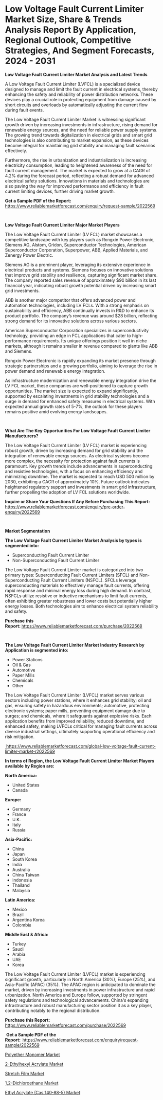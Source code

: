 <p><h1>Low Voltage Fault Current Limiter Market Size, Share & Trends Analysis Report By Application, Regional Outlook, Competitive Strategies, And Segment Forecasts, 2024 - 2031</h1></p><p><strong>Low Voltage Fault Current Limiter Market Analysis and Latest Trends</strong></p>
<p><p>A Low Voltage Fault Current Limiter (LVFCL) is a specialized device designed to manage and limit the fault current in electrical systems, thereby enhancing the safety and reliability of power distribution networks. These devices play a crucial role in protecting equipment from damage caused by short circuits and overloads by automatically adjusting the current flow during fault events.</p><p>The Low Voltage Fault Current Limiter Market is witnessing significant growth driven by increasing investments in infrastructure, rising demand for renewable energy sources, and the need for reliable power supply systems. The growing trend towards digitalization in electrical grids and smart grid technologies is also contributing to market expansion, as these devices become integral for maintaining grid stability and managing fault scenarios effectively.</p><p>Furthermore, the rise in urbanization and industrialization is increasing electricity consumption, leading to heightened awareness of the need for fault current management. The market is expected to grow at a CAGR of 4.2% during the forecast period, reflecting a robust demand for advanced electrical safety solutions. Innovations in materials and technologies are also paving the way for improved performance and efficiency in fault current limiting devices, further driving market growth.</p></p>
<p><strong>Get a Sample PDF of the Report:&nbsp;</strong> <a href="https://www.reliablemarketforecast.com/enquiry/request-sample/2022569?utm_campaign=1567&utm_medium=2&utm_source=Github&utm_content=ia&utm_term=28102024&utm_id=low-voltage-fault-current-limiter">https://www.reliablemarketforecast.com/enquiry/request-sample/2022569</a></p>
<p>&nbsp;</p>
<p><strong>Low Voltage Fault Current Limiter Major Market Players</strong></p>
<p><p>The Low Voltage Fault Current Limiter (LV FCL) market showcases a competitive landscape with key players such as Rongxin Power Electronic, Siemens AG, Alstom, Gridon, Superconductor Technologies, American Superconductor Corporation, Superpower, ABB, Applied Materials, and Zenergy Power Electric.</p><p>Siemens AG is a prominent player, leveraging its extensive experience in electrical products and systems. Siemens focuses on innovative solutions that improve grid stability and resilience, capturing significant market share. The company reported sales revenue of approximately $90 billion in its last financial year, indicating robust growth potential driven by increasing smart grid investments.</p><p>ABB is another major competitor that offers advanced power and automation technologies, including LV FCLs. With a strong emphasis on sustainability and efficiency, ABB continually invests in R&D to enhance its product portfolio. The company’s revenue was around $28 billion, reflecting strong demand for its innovative solutions across various sectors.</p><p>American Superconductor Corporation specializes in superconductivity technology, providing an edge in FCL applications that cater to high-performance requirements. Its unique offerings position it well in niche markets, although it remains smaller in revenue compared to giants like ABB and Siemens.</p><p>Rongxin Power Electronic is rapidly expanding its market presence through strategic partnerships and a growing portfolio, aiming to leverage the rise in power demand and renewable energy integration.</p><p>As infrastructure modernization and renewable energy integration drive the LV FCL market, these companies are well-positioned to capture growth opportunities. The market size is expected to expand significantly, supported by escalating investments in grid stability technologies and a surge in demand for enhanced safety measures in electrical systems. With expected annual growth rates of 5-7%, the outlook for these players remains positive amid evolving energy landscapes.</p></p>
<p>&nbsp;</p>
<p><strong>What Are The Key Opportunities For Low Voltage Fault Current Limiter Manufacturers?</strong></p>
<p><p>The Low Voltage Fault Current Limiter (LV FCL) market is experiencing robust growth, driven by increasing demand for grid stability and the integration of renewable energy sources. As electrical systems become more complex, the necessity for protection against fault currents is paramount. Key growth trends include advancements in superconducting and resistive technologies, with a focus on enhancing efficiency and minimizing downtime. The market is expected to reach USD 500 million by 2030, exhibiting a CAGR of approximately 10%. Future outlook indicates heightened regulatory support and investments in smart grid infrastructure, further propelling the adoption of LV FCL solutions worldwide.</p></p>
<p><strong>Inquire or Share Your Questions If Any Before Purchasing This Report:</strong> <a href="https://www.reliablemarketforecast.com/enquiry/pre-order-enquiry/2022569?utm_campaign=1567&utm_medium=2&utm_source=Github&utm_content=ia&utm_term=28102024&utm_id=low-voltage-fault-current-limiter">https://www.reliablemarketforecast.com/enquiry/pre-order-enquiry/2022569</a></p>
<p>&nbsp;</p>
<p><strong>Market Segmentation</strong></p>
<p><strong>The Low Voltage Fault Current Limiter Market Analysis by types is segmented into:</strong></p>
<p><ul><li>Superconducting Fault Current Limiter</li><li>Non-Superconducting Fault Current Limiter</li></ul></p>
<p><p>The Low Voltage Fault Current Limiter market is categorized into two primary types: Superconducting Fault Current Limiters (SFCL) and Non-Superconducting Fault Current Limiters (NSFCL). SFCLs leverage superconducting materials to effectively manage fault currents, offering rapid response and minimal energy loss during high demand. In contrast, NSFCLs utilize resistive or inductive mechanisms to limit fault currents, often exhibiting greater robustness and lower costs but potentially higher energy losses. Both technologies aim to enhance electrical system reliability and safety.</p></p>
<p><strong>Purchase this Report:&nbsp;</strong><a href="https://www.reliablemarketforecast.com/purchase/2022569?utm_campaign=1567&utm_medium=2&utm_source=Github&utm_content=ia&utm_term=28102024&utm_id=low-voltage-fault-current-limiter">https://www.reliablemarketforecast.com/purchase/2022569</a></p>
<p>&nbsp;</p>
<p><strong>The Low Voltage Fault Current Limiter Market Industry Research by Application is segmented into:</strong></p>
<p><ul><li>Power Stations</li><li>Oil & Gas</li><li>Automotive</li><li>Paper Mills</li><li>Chemicals</li><li>Other</li></ul></p>
<p><p>The Low Voltage Fault Current Limiter (LVFCL) market serves various sectors including power stations, where it enhances grid stability; oil and gas, ensuring safety in hazardous environments; automotive, protecting electronic systems; paper mills, preventing equipment damage due to surges; and chemicals, where it safeguards against explosive risks. Each application benefits from improved reliability, reduced downtime, and enhanced safety, making LVFCLs critical for managing fault currents across diverse industrial settings, ultimately supporting operational efficiency and risk mitigation.</p></p>
<p><a href="https://www.reliablemarketforecast.com/global-low-voltage-fault-current-limiter-market-r2022569?utm_campaign=1567&utm_medium=2&utm_source=Github&utm_content=ia&utm_term=28102024&utm_id=low-voltage-fault-current-limiter">&nbsp;https://www.reliablemarketforecast.com/global-low-voltage-fault-current-limiter-market-r2022569</a></p>
<p><strong>In terms of Region, the Low Voltage Fault Current Limiter Market Players available by Region are:</strong></p>
<p>
    <p> <strong> North America: </strong>
        <ul>
            <li>United States</li>
            <li>Canada</li>
        </ul>
        </p> 
    <p> <strong> Europe: </strong>
        <ul>
            <li>Germany</li>
            <li>France</li>
            <li>U.K.</li>
            <li>Italy</li>
            <li>Russia</li>
        </ul>
        </p> 
    <p> <strong> Asia-Pacific: </strong>
        <ul>
            <li>China</li>
            <li>Japan</li>
            <li>South Korea</li>
            <li>India</li>
            <li>Australia</li>
            <li>China Taiwan</li>
            <li>Indonesia</li>
            <li>Thailand</li>
            <li>Malaysia</li>
        </ul>
        </p> 
    <p> <strong> Latin America: </strong>
        <ul>
            <li>Mexico</li>
            <li>Brazil</li>
            <li>Argentina Korea</li>
            <li>Colombia</li>
        </ul>
        </p> 
    <p> <strong> Middle East & Africa: </strong>
        <ul>
            <li>Turkey</li>
            <li>Saudi</li>
            <li>Arabia</li>
            <li>UAE</li>
            <li>Korea</li>
        </ul>
    </p>
    </p>
<p><p>The Low Voltage Fault Current Limiter (LVFCL) market is experiencing significant growth, particularly in North America (30%), Europe (25%), and Asia-Pacific (APAC) (35%). The APAC region is anticipated to dominate the market, driven by increasing investments in power infrastructure and rapid urbanization. North America and Europe follow, supported by stringent safety regulations and technological advancements. China's expanding infrastructure and robust manufacturing sector position it as a key player, contributing notably to the regional distribution.</p></p>
<p><strong>Purchase this Report: </strong><a href="https://www.reliablemarketforecast.com/purchase/2022569?utm_campaign=1567&utm_medium=2&utm_source=Github&utm_content=ia&utm_term=28102024&utm_id=low-voltage-fault-current-limiter">https://www.reliablemarketforecast.com/purchase/2022569</a></p>
<p>&nbsp;<strong>Get a Sample PDF of the Report:&nbsp;&nbsp;</strong><a href="https://www.reliablemarketforecast.com/enquiry/request-sample/2022569?utm_campaign=1567&utm_medium=2&utm_source=Github&utm_content=ia&utm_term=28102024&utm_id=low-voltage-fault-current-limiter">https://www.reliablemarketforecast.com/enquiry/request-sample/2022569</a></p>
<p><strong></strong></p>
<p><p><a href="https://www.linkedin.com/pulse/polyether-monomer-market-global-regional-analysis-focus-eao1f?trk=public_post_embed_feed-article-content&utm_campaign=1567&utm_medium=2&utm_source=Github&utm_content=ia&utm_term=28102024&utm_id=low-voltage-fault-current-limiter">Polyether Monomer Market</a></p><p><a href="https://www.linkedin.com/pulse/2-ethylhexyl-acrylate-market-industry-trends-forecast-period-bqrpf?trk=public_post_embed_feed-article-content&utm_campaign=1567&utm_medium=2&utm_source=Github&utm_content=ia&utm_term=28102024&utm_id=low-voltage-fault-current-limiter">2-Ethylhexyl Acrylate Market</a></p><p><a href="https://www.linkedin.com/pulse/stretch-film-market-strategic-insights-product-evolution-segmentation-hesdc?utm_campaign=1567&utm_medium=2&utm_source=Github&utm_content=ia&utm_term=28102024&utm_id=low-voltage-fault-current-limiter">Stretch Film Market</a></p><p><a href="https://www.linkedin.com/pulse/strategic-roadmap-success-global-12-dichloroethane-market-zjauf?trk=public_post_embed_feed-article-content&utm_campaign=1567&utm_medium=2&utm_source=Github&utm_content=ia&utm_term=28102024&utm_id=low-voltage-fault-current-limiter">1,2-Dichloroethane Market</a></p><p><a href="https://www.linkedin.com/pulse/ethyl-acrylate-cas-140-88-5-market-penetration-strategies-fhxnf?trk=public_post_embed_feed-article-content&utm_campaign=1567&utm_medium=2&utm_source=Github&utm_content=ia&utm_term=28102024&utm_id=low-voltage-fault-current-limiter">Ethyl Acrylate (Cas 140-88-5) Market</a></p></p>